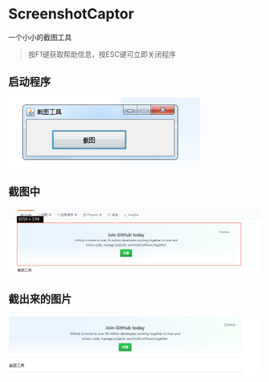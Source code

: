 # ScreenshotCaptor  
 一个小小的截图工具  
 > 按F1键获取帮助信息，按ESC键可立即关闭程序  
 ## 启动程序 
 ![](https://github.com/ordinary-student/ScreenshotCaptor/blob/master/test/start.png)  
 ## 截图中  
 ![](https://github.com/ordinary-student/ScreenshotCaptor/blob/master/test/capturing.png)  
 ## 截出来的图片  
 ![](https://github.com/ordinary-student/ScreenshotCaptor/blob/master/test/screenshot_1562341226121.png)  
